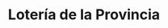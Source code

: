 ---
title: "Lotería de la Provincia"
url: /martinez/loteria-de-la-provincia-avenida-sir-alexander-fleming-2/
shop: lotería
---